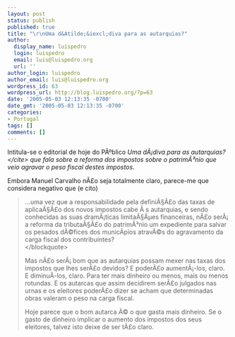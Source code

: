 ```yaml
---
layout: post
status: publish
published: true
title: "\r\nUma d&Atilde;&iexcl;diva para as autarquias?"
author:
  display_name: luispedro
  login: luispedro
  email: luis@luispedro.org
  url: ''
author_login: luispedro
author_email: luis@luispedro.org
wordpress_id: 63
wordpress_url: http://blog.luispedro.org/?p=63
date: '2005-05-03 12:13:35 -0700'
date_gmt: '2005-05-03 12:13:35 -0700'
categories:
- Portugal
tags: []
comments: []
---
```

<p>Intitula-se o editorial de hoje do P&Atilde;&ordm;blico <cite>Uma d&Atilde;&iexcl;diva para as autarquias?<&#47;cite> que fala sobre a reforma dos impostos sobre o patrim&Atilde;&sup3;nio que veio agravar o peso fiscal destes impostos.</p>
<p>Embora Manuel Carvalho n&Atilde;&pound;o seja totalmente claro, parece-me que considera negativo que (e cito)</p>
<blockquote><p>
...uma vez que a responsabilidade pela defini&Atilde;&sect;&Atilde;&pound;o das taxas de aplica&Atilde;&sect;&Atilde;&pound;o dos novos impostos cabe &Atilde;&nbsp;s autarquias, e sendo conhecidas as suas dram&Atilde;&iexcl;ticas limita&Atilde;&sect;&Atilde;&micro;es financeiras, n&Atilde;&pound;o ser&Atilde;&iexcl; a reforma da tributa&Atilde;&sect;&Atilde;&pound;o do patrim&Atilde;&sup3;nio um expediente para salvar os pesados d&Atilde;&copy;fices dos munic&Atilde;&shy;pios atrav&Atilde;&copy;s do agravamento da carga fiscal dos contribuintes?<br />
<&#47;blockquote></p>
<p>Mas n&Atilde;&pound;o ser&Atilde;&iexcl; bom que as autarquias possam mexer nas taxas dos impostos que lhes ser&Atilde;&pound;o devidos? E poder&Atilde;&pound;o aument&Atilde;&iexcl;-los, claro. E diminu&Atilde;&shy;-los, claro. Para ter mais dinheiro ou menos, mais ou menos rotundas. E os autarcas que assim decidirem ser&Atilde;&pound;o julgados nas urnas e os eleitores poder&Atilde;&pound;o dizer se acham que determinadas obras valeram o peso na carga fiscal.</p>
<p>Hoje parece que o bom autarca &Atilde;&copy; o que gasta mais dinheiro. Se o gasto de dinheiro implicar o aumento dos impostos dos seus eleitores, talvez isto deixe de ser t&Atilde;&pound;o claro.</p>
